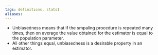 ```yaml
---
tags: definitions, stats1 
aliases:
---
```

- Unbiasedness means that if the smpaling procedure is repeated many times, then on average the value obtained for the estimator is equal to the population parameter. 
- All other things equal, unbiasedness is a desirable property in an estimator. 
